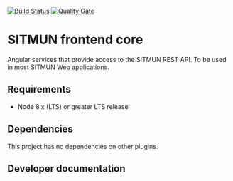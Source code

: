 [![Build Status](https://travis-ci.com/sitmun/sitmun-frontend-core.svg?branch=master)](https://travis-ci.com/sitmun/sitmun-frontend-core)
[![Quality Gate](https://sonarcloud.io/api/project_badges/measure?project=org.sitmun%3Asitmun-frontend-core&metric=alert_status)](https://sonarcloud.io/dashboard?id=org.sitmun%3Asitmun-frontend-core)

# SITMUN frontend core
Angular services that provide access to the SITMUN REST API. To be used in most SITMUN Web applications.


## Requirements

- Node 8.x (LTS) or greater LTS release

## Dependencies

This project has no dependencies on other plugins.

## Developer documentation

